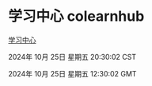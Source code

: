 # 学习中心 colearnhub
[学习中心](http://219.139.199.238:56308/colearnhub/)

2024年 10月 25日 星期五 20:30:02 CST

2024年 10月 25日 星期五 12:30:02 GMT
